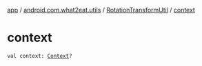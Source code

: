 [app](../../index.md) / [android.com.what2eat.utils](../index.md) / [RotationTransformUtil](index.md) / [context](./context.md)

# context

`val context: `[`Context`](https://developer.android.com/reference/android/content/Context.html)`?`